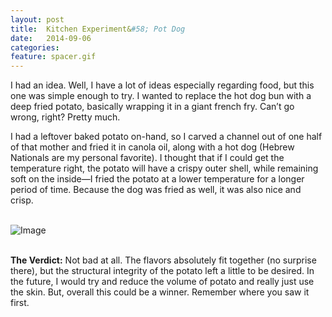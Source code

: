 ```yaml
---
layout: post
title:  Kitchen Experiment&#58; Pot Dog
date:   2014-09-06
categories:
feature: spacer.gif
---
```

I had an idea. Well, I have a lot of ideas especially regarding food, but this one was simple enough to try. I wanted to replace the hot dog bun with a deep fried potato, basically wrapping it in a giant french fry. Can’t go wrong, right? Pretty much.

I had a leftover baked potato on-hand, so I carved a channel out of one half of that mother and fried it in canola oil, along with a hot dog (Hebrew Nationals are my personal favorite). I thought that if I could get the temperature right, the potato will have a crispy outer shell, while remaining soft on the inside—I fried the potato at a lower temperature for a longer period of time. Because the dog was fried as well, it was also nice and crisp. 

<br>![Image]({{site.blog_img_path}}2014/dog.jpg)

<br>**The Verdict:** Not bad at all. The flavors absolutely fit together (no surprise there), but the structural integrity of the potato left a little to be desired. In the future, I would try and reduce the volume of potato and really just use the skin. But, overall this could be a winner. Remember where you saw it first.

